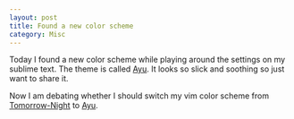 ```yaml
---
layout: post
title: Found a new color scheme
category: Misc
---
```


Today I found a new color scheme while playing around the settings on my sublime text.
The theme is called [Ayu](https://github.com/dempfi/ayu).
It looks so slick and soothing so just want to share it.

Now I am debating whether I should switch my vim color scheme from [Tomorrow-Night](https://github.com/chriskempson/tomorrow-theme) to [Ayu](https://github.com/ayu-theme/ayu-vim).
